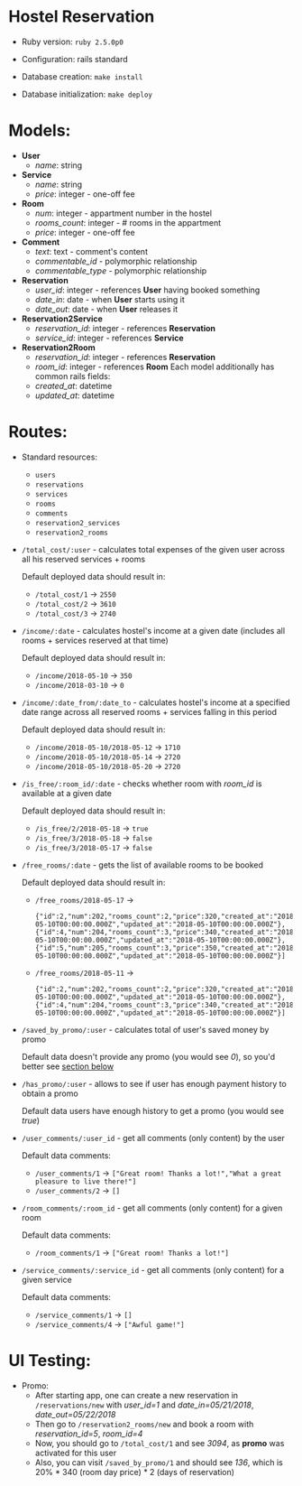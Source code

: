 # Hostel Reservation

* Ruby version: `ruby 2.5.0p0`

* Configuration: rails standard

* Database creation: `make install`

* Database initialization: `make deploy`

# Models:

  - **User**
    - *name*: string
  - **Service**
    - *name*: string
    - *price*: integer - one-off fee
  - **Room**
    - *num*: integer - appartment number in the hostel
    - *rooms_count*: integer - # rooms in the appartment
    - *price*: integer - one-off fee
  - **Comment**
    - *text*: text - comment's content
    - *commentable_id* - polymorphic relationship
    - *commentable_type* - polymorphic relationship
  - **Reservation**
    - *user_id*: integer - references **User** having booked something
    - *date_in*: date - when **User** starts using it
    - *date_out*: date - when **User** releases it
  - **Reservation2Service**
    - *reservation_id*: integer - references **Reservation**
    - *service_id*: integer - references **Service**
  - **Reservation2Room**
    - *reservation_id*: integer - references **Reservation**
    - *room_id*: integer - references **Room**
  Each model additionally has common rails fields:
    - *created_at*: datetime
    - *updated_at*: datetime

# Routes:
  - Standard resources:
    - `users`
    - `reservations`
    - `services`
    - `rooms`
    - `comments`
    - `reservation2_services`
    - `reservation2_rooms`
  - `/total_cost/:user` - calculates total expenses of the given user across all his reserved services + rooms

    Default deployed data should result in:
    - `/total_cost/1` -> `2550`
    - `/total_cost/2` -> `3610`
    - `/total_cost/3` -> `2740`
  - `/income/:date` - calculates hostel's income at a given date (includes all rooms + services reserved at that time)

    Default deployed data should result in:
    - `/income/2018-05-10` -> `350`
    - `/income/2018-03-10` -> `0`
  - `/income/:date_from/:date_to` - calculates hostel's income at a specified date range across all reserved rooms + services falling in this period

    Default deployed data should result in:
    - `/income/2018-05-10/2018-05-12` -> `1710`
    - `/income/2018-05-10/2018-05-14` -> `2720`
    - `/income/2018-05-10/2018-05-20` -> `2720`
  - `/is_free/:room_id/:date` - checks whether room with *room_id* is available at a given date

    Default deployed data should result in:
    - `/is_free/2/2018-05-18` -> `true`
    - `/is_free/3/2018-05-18` -> `false`
    - `/is_free/3/2018-05-17` -> `false`

  - `/free_rooms/:date` - gets the list of available rooms to be booked

    Default deployed data should result in:
    - `/free_rooms/2018-05-17` ->
      ```[{"id":1,"num":201,"rooms_count":2,"price":310,"created_at":"2018-05-10T00:00:00.000Z","updated_at":"2018-05-10T00:00:00.000Z"},
      {"id":2,"num":202,"rooms_count":2,"price":320,"created_at":"2018-05-10T00:00:00.000Z","updated_at":"2018-05-10T00:00:00.000Z"},
      {"id":4,"num":204,"rooms_count":3,"price":340,"created_at":"2018-05-10T00:00:00.000Z","updated_at":"2018-05-10T00:00:00.000Z"},
      {"id":5,"num":205,"rooms_count":3,"price":350,"created_at":"2018-05-10T00:00:00.000Z","updated_at":"2018-05-10T00:00:00.000Z"}]

    - `/free_rooms/2018-05-11` ->
      ```[{"id":1,"num":201,"rooms_count":2,"price":310,"created_at":"2018-05-10T00:00:00.000Z","updated_at":"2018-05-10T00:00:00.000Z"},
      {"id":2,"num":202,"rooms_count":2,"price":320,"created_at":"2018-05-10T00:00:00.000Z","updated_at":"2018-05-10T00:00:00.000Z"},
      {"id":4,"num":204,"rooms_count":3,"price":340,"created_at":"2018-05-10T00:00:00.000Z","updated_at":"2018-05-10T00:00:00.000Z"}]

  - `/saved_by_promo/:user` - calculates total of user's saved money by promo

    Default data doesn't provide any promo (you would see *0*), so you'd better see [section below](#ui-testing)

  - `/has_promo/:user` - allows to see if user has enough payment history to obtain a promo

    Default data users have enough history to get a promo (you would see *true*)

  - `/user_comments/:user_id` - get all comments (only content) by the user

    Default data comments:
    - `/user_comments/1` -> `["Great room! Thanks a lot!","What a great pleasure to live there!"]`
    - `/user_comments/2` -> `[]`

  - `/room_comments/:room_id` - get all comments (only content) for a given room

    Default data comments:
    - `/room_comments/1` -> `["Great room! Thanks a lot!"]`

  - `/service_comments/:service_id` - get all comments (only content) for a given service

    Default data comments:
    - `/service_comments/1` -> `[]`
    - `/service_comments/4` -> `["Awful game!"]`


# UI Testing:
  - Promo:
    - After starting app, one can create a new reservation in `/reservations/new` with *user_id=1* and *date_in=05/21/2018*, *date_out=05/22/2018*
    - Then go to `/reservation2_rooms/new` and book a room with *reservation_id=5*, *room_id=4*
    - Now, you should go to `/total_cost/1` and see *3094*, as **promo** was activated for this user
    - Also, you can visit `/saved_by_promo/1` and should see *136*, which is 20% * 340 (room day price) * 2 (days of reservation)
